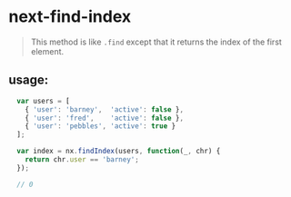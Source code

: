 # next-find-index
> This method is like `.find` except that it returns the index of the first element.


## usage:
```js
  var users = [
    { 'user': 'barney',  'active': false },
    { 'user': 'fred',    'active': false },
    { 'user': 'pebbles', 'active': true }
  ];

  var index = nx.findIndex(users, function(_, chr) {
    return chr.user == 'barney';
  });

  // 0
```
